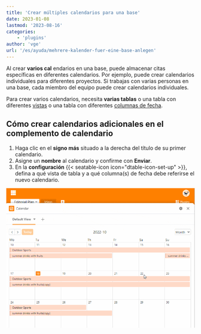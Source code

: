 ```yaml
---
title: 'Crear múltiples calendarios para una base'
date: 2023-01-08
lastmod: '2023-08-16'
categories:
    - 'plugins'
author: 'vge'
url: '/es/ayuda/mehrere-kalender-fuer-eine-base-anlegen'
---
```


Al crear **varios cal** endarios en una base, puede almacenar citas específicas en diferentes calendarios. Por ejemplo, puede crear calendarios individuales para diferentes proyectos. Si trabajas con varias personas en una base, cada miembro del equipo puede crear calendarios individuales.

Para crear varios calendarios, necesita **varias tablas** o una tabla con diferentes [vistas](https://seatable.io/es/docs/grundlagen-von-ansichten/anlegen-einer-neuen-ansicht/) o una tabla con diferentes [columnas de fecha](https://seatable.io/es/docs/datum-dauer-und-personen/die-datum-spalte/).

## Cómo crear calendarios adicionales en el complemento de calendario

1. Haga clic en el **signo más** situado a la derecha del título de su primer calendario.
2. Asigne un **nombre** al calendario y confirme con **Enviar**.
3. En la **configuración** {{< seatable-icon icon="dtable-icon-set-up" >}}, defina a qué vista de tabla y a qué columna(s) de fecha debe referirse el nuevo calendario.

![Crear varios calendarios para una base](images/mehrere-Kalender-fuer-eine-Base.gif)
